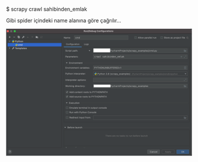 $ scrapy crawl sahibinden_emlak

Gibi spider içindeki name alanına göre çağrılır...

![scrapy pycharm config for debug](./pycharm_config.png)